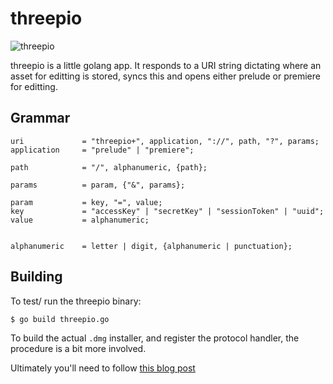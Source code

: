 threepio
==

![threepio](https://s-media-cache-ak0.pinimg.com/736x/c5/35/c9/c535c913ca0135bd19010f013a7e65f6.jpg)

threepio is a little golang app. It responds to a URI string dictating where an asset for editting is stored, syncs this and opens either prelude or premiere for editting.

Grammar
--

```
uri             = "threepio+", application, "://", path, "?", params;
application     = "prelude" | "premiere";

path            = "/", alphanumeric, {path};

params          = param, {"&", params};

param           = key, "=", value;
key             = "accessKey" | "secretKey" | "sessionToken" | "uuid";
value           = alphanumeric;


alphanumeric    = letter | digit, {alphanumeric | punctuation};
```

Building
--

To test/ run the threepio binary:

```bash
$ go build threepio.go
```

To build the actual `.dmg` installer, and register the protocol handler, the procedure is a bit more involved.

Ultimately you'll need to follow [this blog post](http://ramezanpour.net/post/2014/05/12/how-to-create-installation-dmg-files-in-os-x/)
